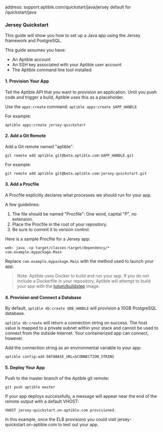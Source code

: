 address: support.aptible.com/quickstart/java/jersey
default for /quickstart/java

### Jersey Quickstart
This guide will show you how to set up a Java app using the Jersey framework and PostgreSQL.

This guide assumes you have:   
- An Aptible account  
- An SSH key associated with your Aptible user account  
- The Aptible command line tool installed

#### 1. Provision Your App  
Tell the Aptible API that you want to provision an application. Until you push code and trigger a build, Aptible uses this as a placeholder.

Use the `apps:create` command: `aptible apps:create $APP_HANDLE`

For example: 
```
aptible apps:create jersey-quickstart
```

#### 2. Add a Git Remote
Add a Git remote named "aptible":
```
git remote add aptible git@beta.aptible.com:$APP_HANDLE.git
```

For example:
``` 
git remote add aptible git@beta.aptible.com:jersey-quickstart.git
```

#### 3. Add a Procfile
A Procfile explicitly declares what processes we should run for your app.

A few guidelines:  
1. The file should be named "Procfile": One word, capital "P", no extension.  
2. Place the Procfile in the root of your repository.  
3. Be sure to commit it to version control.  

Here is a sample Procfile for a Jersey app:
```
web: java -cp target/classes:target/dependency/* com.example.mypackage.Main
```

Replace `com.example.mypackage.Main` with the method used to launch your app.

> Note: Aptible uses Docker to build and run your app. If you do not include a Dockerfile in your repository, Aptible will attempt to build your app with the [tutum/buildstep](https://registry.hub.docker.com/u/tutum/buildstep/) image. 

#### 4. Provision and Connect a Database  
By default, `aptible db:create $DB_HANDLE` will provision a 10GB PostgreSQL database.

`aptible db:create` will return a connection string on success. The host value is mapped to a private subnet within your stack and cannot be used to connect from the outside Internet. Your containerized app can connect, however.

Add the connection string as an environmental variable to your app:
```
aptible config:add DATABASE_URL=$CONNECTION_STRING  
```

#### 5. Deploy Your App
Push to the master branch of the Aptible git remote:
```
git push aptible master
```
If your app deploys successfully, a message will appear near the end of the remote output with a default VHOST:
```
VHOST jersey-quickstart.on-aptible.com provisioned.
```

In this example, once the ELB provisions you could visit jersey-quickstart.on-aptible.com to test out your app.
